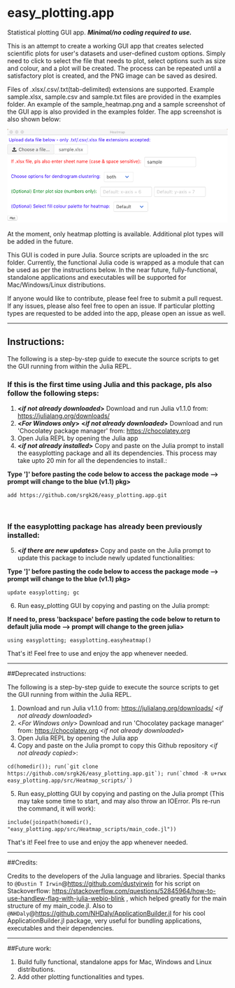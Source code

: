 # easy_plotting.app
Statistical plotting GUI app. ***Minimal/no coding required to use.*** 

This is an attempt to create a working GUI app that creates selected scientific plots for user's datasets and user-defined custom options. Simply need to click to select the file that needs to plot, select options such as size and colour, and a plot will be created. The process can be repeated until a satisfactory plot is created, and the PNG image can be saved as desired.

Files of .xlsx/.csv/.txt(tab-delimited) extensions are supported. Example sample.xlsx, sample.csv and sample.txt files are provided in the examples folder. An example of the sample_heatmap.png and a sample screenshot of the GUI app is also provided in the examples folder. The app screenshot is also shown below:

![Alt text](/examples/App_Screenshot.png?raw=true "Heatmap Plotting")

At the moment, only heatmap plotting is available. Additional plot types will be added in the future.

This GUI is coded in pure Julia. Source scripts are uploaded in the src folder. Currently, the functional Julia code is wrapped as a module that can be used as per the instructions below. In the near future, fully-functional, standalone applications and executables will be supported for Mac/Windows/Linux distributions.

If anyone would like to contribute, please feel free to submit a pull request. If any issues, please also feel free to open an issue. If particular plotting types are requested to be added into the app, please open an issue as well.

***

## Instructions:

The following is a step-by-step guide to execute the source scripts to get the GUI running from within the Julia REPL.

### If this is the first time using Julia and this package, pls also follow the following steps:
  1. **<*if not already downloaded*>** Download and run Julia v1.1.0 from: https://julialang.org/downloads/
  2. **<*For Windows only*>** **<*if not already downloaded*>** Download and run 'Chocolatey package manager' from: https://chocolatey.org
  3. Open Julia REPL by opening the Julia app
  4. **<*if not already installed*>** Copy and paste on the Julia prompt to install the easyplotting package and all its dependencies. This process may take upto 20 min for all the dependencies to install.:
  
  **Type ']' before pasting the code below to access the package mode --> prompt will change to the blue (v1.1) pkg>**
  ```
  add https://github.com/srgk26/easy_plotting.app.git
  ```
  
  <br/>
  
### If the easyplotting package has already been previously installed:
  
  5. **<*if there are new updates*>** Copy and paste on the Julia prompt to update this package to include newly updated functionalities:
  
  **Type ']' before pasting the code below to access the package mode --> prompt will change to the blue (v1.1) pkg>**
  ```
  update easyplotting; gc
  ```
  6. Run easy_plotting GUI by copying and pasting on the Julia prompt:
  
  **If need to, press 'backspace' before pasting the code below to return to default julia mode --> prompt will change to the green julia>**
  ```
  using easyplotting; easyplotting.easyheatmap()
  ```
 
That's it! Feel free to use and enjoy the app whenever needed.

***

##Deprecated instructions:

The following is a step-by-step guide to execute the source scripts to get the GUI running from within the Julia REPL.

  1. Download and run Julia v1.1.0 from: https://julialang.org/downloads/ <*if not already downloaded*>
  2. <*For Windows only*> Download and run 'Chocolatey package manager' from: https://chocolatey.org <*if not already downloaded*>
  3. Open Julia REPL by opening the Julia app
  4. Copy and paste on the Julia prompt to copy this Github repository <*if not already copied*>:
  ```
  cd(homedir()); run(`git clone https://github.com/srgk26/easy_plotting.app.git`); run(`chmod -R u+rwx easy_plotting.app/src/Heatmap_scripts/`)
  ```
  5. Run easy_plotting GUI by copying and pasting on the Julia prompt (This may take some time to start, and may also throw an IOError. Pls re-run the command, it will work):
  ```
  include(joinpath(homedir(), "easy_plotting.app/src/Heatmap_scripts/main_code.jl"))
  ```
 
That's it! Feel free to use and enjoy the app whenever needed.

***

##Credits:

Credits to the developers of the Julia language and libraries. Special thanks to `@Dustin T Irwin`@https://github.com/dustyirwin for his script on Stackoverflow: https://stackoverflow.com/questions/52845964/how-to-use-handlew-flag-with-julia-webio-blink , which helped greatly for the main structure of my main_code.jl. Also to `@NHDaly`@https://github.com/NHDaly/ApplicationBuilder.jl for his cool ApplicationBuilder.jl package, very useful for bundling applications, executables and their dependencies.

***

##Future work:
  1. Build fully functional, standalone apps for Mac, Windows and Linux distributions.
  2. Add other plotting functionalities and types.
